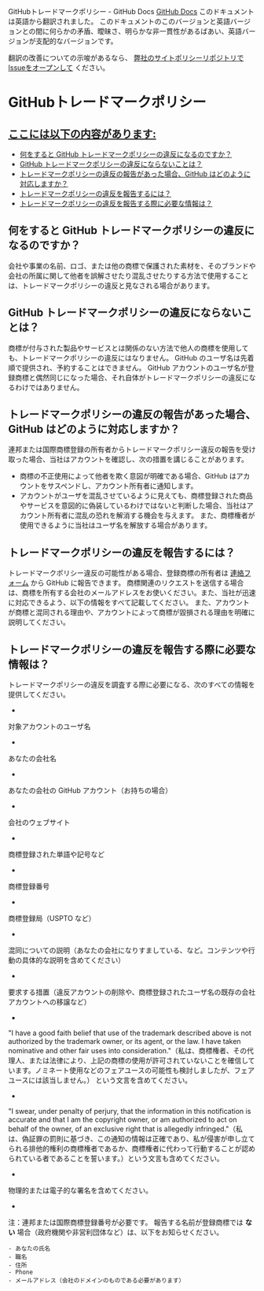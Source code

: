 GitHubトレードマークポリシー - GitHub Docs
[GitHub Docs](/ja)
このドキュメントは英語から翻訳されました。 このドキュメントのこのバージョンと英語バージョンとの間に何らかの矛盾、曖昧さ、明らかな非一貫性があるばあい、英語バージョンが支配的なバージョンです。

翻訳の改善についての示唆があるなら、
[弊社のサイトポリシーリポジトリでIssueをオープンして](https://github.com/github/site-policy/issues)
ください。

# GitHubトレードマークポリシー

## [ここには以下の内容があります:](#in-this-article)
- [何をすると GitHub トレードマークポリシーの違反になるのですか？](#what-is-a-github-trademark-policy-violation)
- [GitHub トレードマークポリシーの違反にならないことは？](#what-is-not-a-github-trademark-policy-violation)
- [トレードマークポリシーの違反の報告があった場合、GitHub はどのように対応しますか？](#how-does-github-respond-to-reported-trademark-policy-violations)
- [トレードマークポリシーの違反を報告するには？](#how-do-i-report-a-trademark-policy-violation)
- [トレードマークポリシーの違反を報告する際に必要な情報は？](#what-information-is-required-when-reporting-trademark-policy-violations)

## 何をすると GitHub トレードマークポリシーの違反になるのですか？

会社や事業の名前、ロゴ、または他の商標で保護された素材を、そのブランドや会社の所属に関して他者を誤解させたり混乱させたりする方法で使用することは、トレードマークポリシーの違反と見なされる場合があります。

## GitHub トレードマークポリシーの違反にならないことは？

商標が付与された製品やサービスとは関係のない方法で他人の商標を使用しても、トレードマークポリシーの違反にはなりません。 GitHub のユーザ名は先着順で提供され、予約することはできません。 GitHub アカウントのユーザ名が登録商標と偶然同じになった場合、それ自体がトレードマークポリシーの違反になるわけではありません。

## トレードマークポリシーの違反の報告があった場合、GitHub はどのように対応しますか？

連邦または国際商標登録の所有者からトレードマークポリシー違反の報告を受け取った場合、当社はアカウントを確認し、次の措置を講じることがあります。

- 商標の不正使用によって他者を欺く意図が明確である場合、GitHub はアカウントをサスペンドし、アカウント所有者に通知します。
- アカウントがユーザを混乱させているように見えても、商標登録された商品やサービスを意図的に偽装しているわけではないと判断した場合、当社はアカウント所有者に混乱の恐れを解消する機会を与えます。 また、商標権者が使用できるように当社はユーザ名を解放する場合があります。

## トレードマークポリシーの違反を報告するには？

トレードマークポリシー違反の可能性がある場合、登録商標の所有者は
[連絡フォーム](https://support.github.com/contact?tags=docs-trademark)
から GitHub に報告できます。 商標関連のリクエストを送信する場合は、商標を所有する会社のメールアドレスをお使いください。また、当社が迅速に対応できるよう、以下の情報をすべて記載してください。 また、アカウントが商標と混同される理由や、アカウントによって商標が毀損される理由を明確に説明してください。

## トレードマークポリシーの違反を報告する際に必要な情報は？

トレードマークポリシーの違反を調査する際に必要になる、次のすべての情報を提供してください。

-
対象アカウントのユーザ名

-
あなたの会社名

-
あなたの会社の GitHub アカウント（お持ちの場合）

-
会社のウェブサイト

-
商標登録された単語や記号など

-
商標登録番号

-
商標登録局（USPTO など）

-
混同についての説明（あなたの会社になりすましている、など。コンテンツや行動の具体的な説明を含めてください）

-
要求する措置（違反アカウントの削除や、商標登録されたユーザ名の既存の会社アカウントへの移譲など）

-
"I have a good faith belief that use of the trademark described above is not authorized by the trademark owner, or its agent, or the law. I have taken nominative and other fair uses into consideration."（私は、商標権者、その代理人、または法律により、上記の商標の使用が許可されていないことを確信しています。ノミネート使用などのフェアユースの可能性も検討しましたが、フェアユースには該当しません。） という文言を含めてください。

-
"I swear, under penalty of perjury, that the information in this notification is accurate and that I am the copyright owner, or am authorized to act on behalf of the owner, of an exclusive right that is allegedly infringed."（私は、偽証罪の罰則に基づき、この通知の情報は正確であり、私が侵害が申し立てられる排他的権利の商標権者であるか、商標権者に代わって行動することが認められている者であることを誓います。）という文言も含めてください。

-
物理的または電子的な署名を含めてください。

-
注：連邦または国際商標登録番号が必要です。 報告する名前が登録商標では
**ない**
場合（政府機関や非営利団体など）は、以下をお知らせください。

	- あなたの氏名
	- 職名
	- 住所
	- Phone
	- メールアドレス（会社のドメインのものである必要があります）

